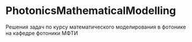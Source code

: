 # PhotonicsMathematicalModelling
Решения задач по курсу математического моделирования в фотонике на кафедре фотоники МФТИ
